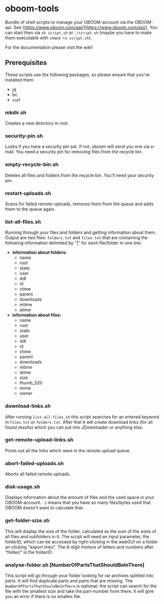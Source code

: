 # oboom-tools

Bundle of shell scripts to manage your OBOOM-account via the OBOOM-api. See [https://www.oboom.com/api/](https://www.oboom.com/api/). You can start then via `sh script.sh` or `./script.sh` (maybe you have to make them executable with `chmod +x script.sh`).

For the documentation please visit the wiki!

## Prerequisites

These scripts use the following packages, so please ensure that you've installed them
- jq
- bc
- curl

### mkdir.sh
Creates a new directory in root.

### security-pin.sh
Looks if you have a security pin set. If not, oboom will send you one via e-mail. You need a security pin for removing files from the recycle bin.

### empty-recycle-bin.sh
Deletes all files and folders from the recycle bin. You'll need your security pin.

### restart-uploads.sh
Scans for failed remote-uploads, removes them from the queue and adds them to the queue again.

### list-all-files.sh
Running through your files and folders and getting information about them. Output are two files: `folders.txt` and `files.txt` that are containing the following information delimited by "|" for each file/folder in one line:
- **information about folders:**
  - name
  - root
  - state
  - user
  - ddl
  - id
  - ctime
  - parent
  - downloads
  - mtime
  - atime
- **information about files:**
  - name
  - root
  - state
  - user
  - ddl
  - id
  - ctime
  - parent
  - downloads
  - mtime
  - atime
  - size
  - thumb_320
  - mime
  - owner

### download-links.sh
After running `list-all-files.sh` this script searches for an entered keyword in `files.txt` or `folders.txt`. After that it will create download links (for all found results) which you can put into JDownloader or anything else.

### get-remote-upload-links.sh
Prints out all the links which were in the remote upload queue.

### abort-failed-uploads.sh
Aborts all failed remote uploads.

### disk-usage.sh
Displays information about the amount of files and the used space in your OBOOM-account. `-1` means that you have so many files/bytes used that OBOOM doesn't want to calculate that.

### get-folder-size.sh <folderID>
This will display the size of the folder, calculated as the sum of the sizes of all files and subfolders in it. The script will need an input parameter, the folderID, which can be accessed by right-clicking in the webGUI on a folder an clicking "export links". The 8-digit mixture of letters and numbers after "folder/" is the folderID.

### analyse-folder.sh <folderID> [NumberOfPartsThatShouldBeInThere]
This script will go through your folder looking for rar archives splitted into parts. It will find duplicate parts and parts that are missing. The `NumberOfPartsThatShouldBeInThere` is optional; the script can search for the file with the smallest size and take the part-number from there. It will give you an error if there is no smalles file.
